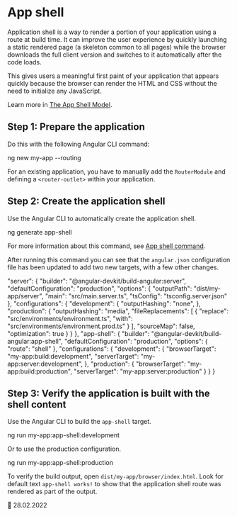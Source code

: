 # App shell

Application shell is a way to render a portion of your application using a route at build time.
It can improve the user experience by quickly launching a static rendered page \(a skeleton common to all pages\) while the browser downloads the full client version and switches to it automatically after the code loads.

This gives users a meaningful first paint of your application that appears quickly because the browser can render the HTML and CSS without the need to initialize any JavaScript.

Learn more in [The App Shell Model](https://developers.google.com/web/fundamentals/architecture/app-shell).

## Step 1: Prepare the application

Do this with the following Angular CLI command:

<code-example format="shell" language="shell">

ng new my-app --routing

</code-example>

For an existing application, you have to manually add the `RouterModule` and defining a `<router-outlet>` within your application.

## Step 2: Create the application shell

Use the Angular CLI to automatically create the application shell.

<code-example format="shell" language="shell">

ng generate app-shell

</code-example>

For more information about this command, see [App shell command](cli/generate#app-shell-command).

After running this command you can see that the `angular.json` configuration file has been updated to add two new targets, with a few other changes.

<code-example language="json">

"server": {
"builder": "&commat;angular-devkit/build-angular:server",
"defaultConfiguration": "production",
"options": {
"outputPath": "dist/my-app/server",
"main": "src/main.server.ts",
"tsConfig": "tsconfig.server.json"
},
"configurations": {
"development": {
"outputHashing": "none",
},
"production": {
"outputHashing": "media",
"fileReplacements": [
{
"replace": "src/environments/environment.ts",
"with": "src/environments/environment.prod.ts"
}
],
"sourceMap": false,
"optimization": true
}
}
},
"app-shell": {
"builder": "&commat;angular-devkit/build-angular:app-shell",
"defaultConfiguration": "production",
"options": {
"route": "shell"
},
"configurations": {
"development": {
"browserTarget": "my-app:build:development",
"serverTarget": "my-app:server:development",
},
"production": {
"browserTarget": "my-app:build:production",
"serverTarget": "my-app:server:production"
}
}
}

</code-example>

## Step 3: Verify the application is built with the shell content

Use the Angular CLI to build the `app-shell` target.

<code-example format="shell" language="shell">

ng run my-app:app-shell:development

</code-example>

Or to use the production configuration.

<code-example format="shell" language="shell">

ng run my-app:app-shell:production

</code-example>

To verify the build output, open <code class="no-auto-link">dist/my-app/browser/index.html</code>.
Look for default text `app-shell works!` to show that the application shell route was rendered as part of the output.

<!-- links -->

<!-- external links -->

<!-- end links -->

:date: 28.02.2022
